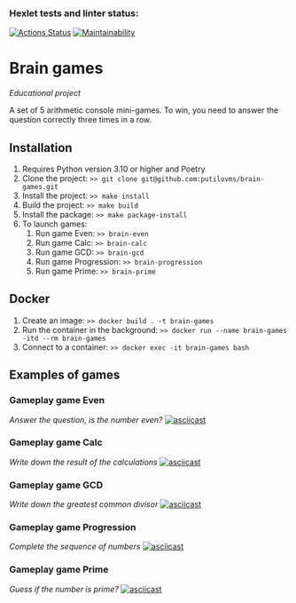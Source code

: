 ### Hexlet tests and linter status:
[![Actions Status](https://github.com/putilovms/python-project-49/actions/workflows/hexlet-check.yml/badge.svg)](https://github.com/putilovms/python-project-49/actions)
[![Maintainability](https://api.codeclimate.com/v1/badges/64ec9061d66fe2e1241b/maintainability)](https://codeclimate.com/github/putilovms/python-project-49/maintainability)

# Brain games
*Educational project*

A set of 5 arithmetic console mini-games. To win, you need to answer the question correctly three times in a row.

## Installation
1. Requires Python version 3.10 or higher and Poetry
2. Clone the project: `>> git clone git@github.com:putilovms/brain-games.git`
3. Install the project: `>> make install`
4. Build the project: `>> make build`
5. Install the package: `>> make package-install`
6. To launch games:
   1. Run game Even: `>> brain-even`
   2. Run game Calc: `>> brain-calc`
   3. Run game GCD: `>> brain-gcd`
   4. Run game Progression: `>> brain-progression`
   5. Run game Prime: `>> brain-prime`

## Docker
1. Create an image: `>> docker build . -t brain-games`
2. Run the container in the background: `>> docker run --name brain-games -itd --rm brain-games`
3. Connect to a container: `>> docker exec -it brain-games bash`

## Examples of games
### Gameplay game Even
*Answer the question, is the number even?*
[![asciicast](https://asciinema.org/a/UFMh51rbmmqEVdHev0iHE8yib.svg)](https://asciinema.org/a/UFMh51rbmmqEVdHev0iHE8yib)

### Gameplay game Calc
*Write down the result of the calculations*
[![asciicast](https://asciinema.org/a/647108.svg)](https://asciinema.org/a/647108)

### Gameplay game GCD
*Write down the greatest common divisor*
[![asciicast](https://asciinema.org/a/YefknwQq74p6AcJK0XJ5htIQL.svg)](https://asciinema.org/a/YefknwQq74p6AcJK0XJ5htIQL)

### Gameplay game Progression
*Complete the sequence of numbers*
[![asciicast](https://asciinema.org/a/MBaPEbUaemLbpBJwJqde3w9jc.svg)](https://asciinema.org/a/MBaPEbUaemLbpBJwJqde3w9jc)

### Gameplay game Prime
*Guess if the number is prime?*
[![asciicast](https://asciinema.org/a/647353.svg)](https://asciinema.org/a/647353)
